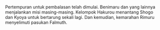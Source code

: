 Pertempuran untuk pembalasan telah dimulai. Benimaru dan yang lainnya menjalankan misi masing-masing. Kelompok Hakurou menantang Shogo dan Kyoya untuk bertarung sekali lagi. Dan kemudian, kemarahan Rimuru menyelimuti pasukan Falmuth.
